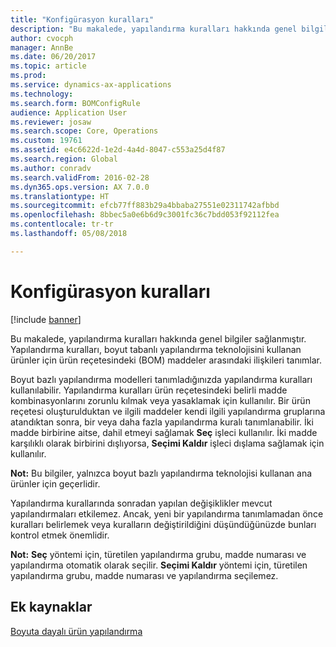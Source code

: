 ```yaml
---
title: "Konfigürasyon kuralları"
description: "Bu makalede, yapılandırma kuralları hakkında genel bilgiler sağlanmıştır. Yapılandırma kuralları, boyut tabanlı yapılandırma teknolojisini kullanan ürünler için ürün reçetesindeki (BOM) maddeler arasındaki ilişkileri tanımlar."
author: cvocph
manager: AnnBe
ms.date: 06/20/2017
ms.topic: article
ms.prod: 
ms.service: dynamics-ax-applications
ms.technology: 
ms.search.form: BOMConfigRule
audience: Application User
ms.reviewer: josaw
ms.search.scope: Core, Operations
ms.custom: 19761
ms.assetid: e4c6622d-1e2d-4a4d-8047-c553a25d4f87
ms.search.region: Global
ms.author: conradv
ms.search.validFrom: 2016-02-28
ms.dyn365.ops.version: AX 7.0.0
ms.translationtype: HT
ms.sourcegitcommit: efcb77ff883b29a4bbaba27551e02311742afbbd
ms.openlocfilehash: 8bbec5a0e6b6d9c3001fc36c7bdd053f92112fea
ms.contentlocale: tr-tr
ms.lasthandoff: 05/08/2018

---
```


# <a name="configuration-rules"></a>Konfigürasyon kuralları

[!include [banner](../includes/banner.md)]

Bu makalede, yapılandırma kuralları hakkında genel bilgiler sağlanmıştır. Yapılandırma kuralları, boyut tabanlı yapılandırma teknolojisini kullanan ürünler için ürün reçetesindeki (BOM) maddeler arasındaki ilişkileri tanımlar.

Boyut bazlı yapılandırma modelleri tanımladığınızda yapılandırma kuralları kullanılabilir. Yapılandırma kuralları ürün reçetesindeki belirli madde kombinasyonlarını zorunlu kılmak veya yasaklamak için kullanılır. Bir ürün reçetesi oluşturulduktan ve ilgili maddeler kendi ilgili yapılandırma gruplarına atandıktan sonra, bir veya daha fazla yapılandırma kuralı tanımlanabilir. İki madde birbirine aitse, dahil etmeyi sağlamak **Seç** işleci kullanılır. İki madde karşılıklı olarak birbirini dışlıyorsa, **Seçimi Kaldır** işleci dışlama sağlamak için kullanılır.  

**Not:** Bu bilgiler, yalnızca boyut bazlı yapılandırma teknolojisi kullanan ana ürünler için geçerlidir.  

Yapılandırma kurallarında sonradan yapılan değişiklikler mevcut yapılandırmaları etkilemez. Ancak, yeni bir yapılandırma tanımlamadan önce kuralları belirlemek veya kuralların değiştirildiğini düşündüğünüzde bunları kontrol etmek önemlidir.  

**Not:** **Seç** yöntemi için, türetilen yapılandırma grubu, madde numarası ve yapılandırma otomatik olarak seçilir. **Seçimi Kaldır** yöntemi için, türetilen yapılandırma grubu, madde numarası ve yapılandırma seçilemez.

<a name="additional-resources"></a>Ek kaynaklar
--------

[Boyuta dayalı ürün yapılandırma](dimension-based-product-configuration.md)




